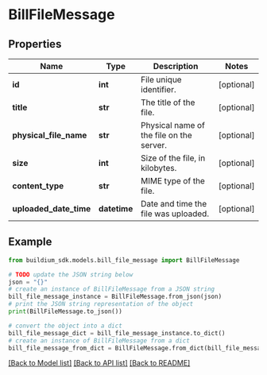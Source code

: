 # BillFileMessage


## Properties

Name | Type | Description | Notes
------------ | ------------- | ------------- | -------------
**id** | **int** | File unique identifier. | [optional] 
**title** | **str** | The title of the file. | [optional] 
**physical_file_name** | **str** | Physical name of the file on the server. | [optional] 
**size** | **int** | Size of the file, in kilobytes. | [optional] 
**content_type** | **str** | MIME type of the file. | [optional] 
**uploaded_date_time** | **datetime** | Date and time the file was uploaded. | [optional] 

## Example

```python
from buildium_sdk.models.bill_file_message import BillFileMessage

# TODO update the JSON string below
json = "{}"
# create an instance of BillFileMessage from a JSON string
bill_file_message_instance = BillFileMessage.from_json(json)
# print the JSON string representation of the object
print(BillFileMessage.to_json())

# convert the object into a dict
bill_file_message_dict = bill_file_message_instance.to_dict()
# create an instance of BillFileMessage from a dict
bill_file_message_from_dict = BillFileMessage.from_dict(bill_file_message_dict)
```
[[Back to Model list]](../README.md#documentation-for-models) [[Back to API list]](../README.md#documentation-for-api-endpoints) [[Back to README]](../README.md)


